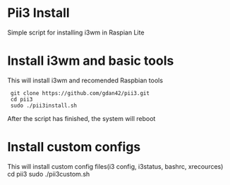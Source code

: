 # Pii3 Install 
Simple script for installing i3wm in Raspian Lite
 
 # Install i3wm and basic tools
This will install i3wm and recomended Raspbian tools

     git clone https://github.com/gdan42/pii3.git
     cd pii3
     sudo ./pii3install.sh
     
After the script has finished, the system will reboot     
     

#  Install custom configs 
This will install custom config files(i3 config, i3status, bashrc, xrecources)
     cd pii3
     sudo ./pii3custom.sh

